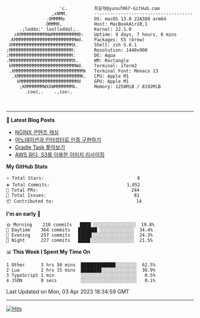 
```text
                    'c.          최윤혁@yunu7067-GitHub.com
                 ,xNMM.          -------------------------------------
               .OMMMMo           OS: macOS 13.0 22A380 arm64
               OMMM0,            Host: MacBookAir10,1
     .;loddo:' loolloddol;.      Kernel: 22.1.0
   cKMMMMMMMMMMNWMMMMMMMMMM0:    Uptime: 9 days, 7 hours, 6 mins
 .KMMMMMMMMMMMMMMMMMMMMMMMWd.    Packages: 55 (brew)
 XMMMMMMMMMMMMMMMMMMMMMMMX.      Shell: zsh 5.8.1
;MMMMMMMMMMMMMMMMMMMMMMMM:       Resolution: 1440x900
:MMMMMMMMMMMMMMMMMMMMMMMM:       DE: Aqua
.MMMMMMMMMMMMMMMMMMMMMMMMX.      WM: Rectangle
 kMMMMMMMMMMMMMMMMMMMMMMMMWd.    Terminal: iTerm2
 .XMMMMMMMMMMMMMMMMMMMMMMMMMMk   Terminal Font: Monaco 13
  .XMMMMMMMMMMMMMMMMMMMMMMMMK.   CPU: Apple M1
    kMMMMMMMMMMMMMMMMMMMMMMd     GPU: Apple M1
     ;KMMMMMMMWXXWMMMMMMMk.      Memory: 1258MiB / 8192MiB
       .cooc,.    .,coo:.

```

<br />

---

<!--START_SECTION:msrm-->

**📕  Latest Blog Posts**

- [NGINX 콘텐츠 캐싱](https://yunu7067.github.io/p/nginx-content-caching/)
- [어노테이션과 인터셉터로 인증 구현하기](https://yunu7067.github.io/p/impl-spring-auth-using-interceptor/)
- [Gradle Task 톺아보기](https://yunu7067.github.io/p/gradle-tasks/)
- [AWS 람다, S3를 이용한 이미지 리사이징](https://yunu7067.github.io/p/image-resize-for-aws-lambda/)

**My GitHub Stats**
```text
⭐ Total Stars:                                   8
➕ Total Commits:                             1,052
🔀 Total PRs:                                   244
🚩 Total Issues:                                 81
📦 Contributed to:                               14
```

**I'm an early 🐤**
```text
🌞 Morning    210 commits   ████▏░░░░░░░░░░░░░░░░  19.8%
🌆 Daytime    364 commits   ███████▏░░░░░░░░░░░░░  34.4%
🌃 Evening    257 commits   █████░░░░░░░░░░░░░░░░  24.3%
🌙 Night      227 commits   ████▌░░░░░░░░░░░░░░░░  21.5%
```

📊 **This Week I Spent My Time On**
```text
1 Other      3 hrs 50 mins  █████████████░░░░░░░░  62.5%
2 Lua        2 hrs 15 mins  ███████▊░░░░░░░░░░░░░  36.9%
3 TypeScript 1 min          ░░░░░░░░░░░░░░░░░░░░░   0.5%
4 JSON       0 secs         ░░░░░░░░░░░░░░░░░░░░░   0.1%
```

Last Updated on Mon, 03 Apr 2023 18:34:59 GMT

<!--END_SECTION:msrm-->

---

<!-- https://hits.seeyoufarm.com -->  
[![Hits](https://hits.seeyoufarm.com/api/count/incr/badge.svg?url=https%3A%2F%2Fgithub.com%2Fyunu7067&count_bg=%2379C83D&title_bg=%23555555&icon=&icon_color=%23E7E7E7&title=Visited&edge_flat=true)](https://hits.seeyoufarm.com)

